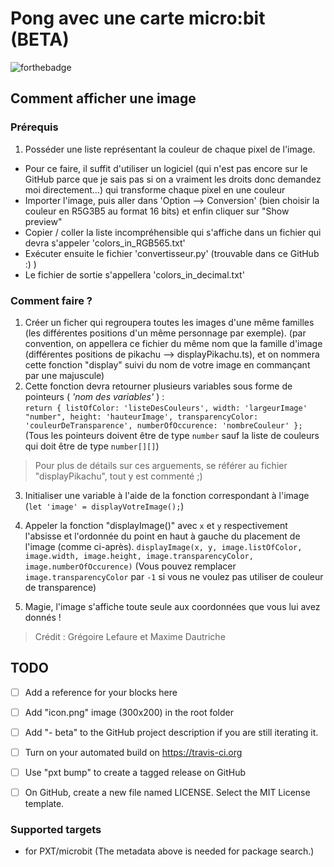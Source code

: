# Pong avec une carte micro:bit (BETA)

![forthebadge](http://forthebadge.com/images/badges/built-with-love.svg)


## Comment afficher une image

### Prérequis

1. Posséder une liste représentant la couleur de chaque pixel de l'image.
 - Pour ce faire, il suffit d'utiliser un logiciel (qui n'est pas encore sur le GitHub parce que je sais pas si on a vraiment les droits donc demandez moi directement...) qui transforme chaque pixel en une couleur 
 - Importer l'image, puis aller dans 'Option --> Conversion' (bien choisir la couleur en R5G3B5 au format 16 bits) et enfin cliquer sur "Show preview"
 - Copier / coller la liste incompréhensible qui s'affiche dans un fichier qui devra s'appeler 'colors_in_RGB565.txt'
 - Exécuter ensuite le fichier 'convertisseur.py' (trouvable dans ce GitHub :) )
 - Le fichier de sortie s'appellera 'colors_in_decimal.txt'
 
 ### Comment faire ?

1. Créer un ficher qui regroupera toutes les images d'une même familles (les différentes positions d'un même personnage par exemple). (par convention, on appellera ce fichier du même nom que la famille d'image (différentes positions de pikachu --> displayPikachu.ts), et on nommera cette fonction "display" suivi du nom de votre image en commançant par une majuscule)
2. Cette fonction devra retourner plusieurs variables sous forme de pointeurs ( _'nom des variables'_ ) :      
`return { listOfColor: 'listeDesCouleurs', width: 'largeurImage' "number", height: 'hauteurImage', transparencyColor: 'couleurDeTransparence', numberOfOccurence: 'nombreCouleur' };` (Tous les pointeurs doivent être de type `number` sauf la liste de couleurs qui doit être de type `number[][]`)
> Pour plus de détails sur ces arguements, se référer au fichier "displayPikachu", tout y est commenté ;)

3. Initialiser une variable à l'aide de la fonction correspondant à l'image (`let 'image' = displayVotreImage();`)
4. Appeler la fonction "displayImage()" avec `x` et `y` respectivement l'absisse et l'ordonnée du point en haut à gauche du placement de l'image (comme ci-après).
`displayImage(x, y, image.listOfColor, image.width, image.height, image.transparencyColor, image.numberOfOccurence)` (Vous pouvez remplacer `image.transparencyColor` par `-1` si vous ne voulez pas utiliser de couleur de transparence)
 
5. Magie, l'image s'affiche toute seule aux coordonnées que vous lui avez donnés !

> Crédit : Grégoire Lefaure et Maxime Dautriche


## TODO

- [ ] Add a reference for your blocks here
- [ ] Add "icon.png" image (300x200) in the root folder
- [ ] Add "- beta" to the GitHub project description if you are still iterating it.
- [ ] Turn on your automated build on https://travis-ci.org
- [ ] Use "pxt bump" to create a tagged release on GitHub
- [ ] On GitHub, create a new file named LICENSE. Select the MIT License template.


### Supported targets

* for PXT/microbit
(The metadata above is needed for package search.)

